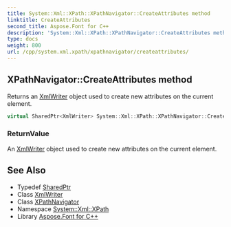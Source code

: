 ```yaml
---
title: System::Xml::XPath::XPathNavigator::CreateAttributes method
linktitle: CreateAttributes
second_title: Aspose.Font for C++
description: 'System::Xml::XPath::XPathNavigator::CreateAttributes method. Returns an XmlWriter object used to create new attributes on the current element in C++.'
type: docs
weight: 800
url: /cpp/system.xml.xpath/xpathnavigator/createattributes/
---
```

## XPathNavigator::CreateAttributes method


Returns an [XmlWriter](../../../system.xml/xmlwriter/) object used to create new attributes on the current element.

```cpp
virtual SharedPtr<XmlWriter> System::Xml::XPath::XPathNavigator::CreateAttributes()
```


### ReturnValue

An [XmlWriter](../../../system.xml/xmlwriter/) object used to create new attributes on the current element.

## See Also

* Typedef [SharedPtr](../../../system/sharedptr/)
* Class [XmlWriter](../../../system.xml/xmlwriter/)
* Class [XPathNavigator](../)
* Namespace [System::Xml::XPath](../../)
* Library [Aspose.Font for C++](../../../)

